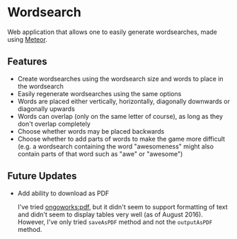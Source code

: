 # Wordsearch
Web application that allows one to easily generate wordsearches, made using [Meteor](https://www.meteor.com/).

## Features
*   Create wordsearches using the wordsearch size and words to place in the wordsearch
*   Easily regenerate wordsearches using the same options
*   Words are placed either vertically, horizontally, diagonally downwards or diagonally upwards
*   Words can overlap (only on the same letter of course), as long as they don't overlap completely
*   Choose whether words may be placed backwards
*   Choose whether to add parts of words to make the game more difficult (e.g. a wordsearch containing the word "awesomeness" might also contain parts of that word such as "awe" or "awesome")

## Future Updates
*   Add ability to download as PDF

    I've tried [ongoworks:pdf](https://atmospherejs.com/ongoworks/pdf), but it didn't seem to support formatting of text and didn't seem to display tables very well (as of August 2016). However, I've only tried `saveAsPDF` method and not the `outputAsPDF` method.
